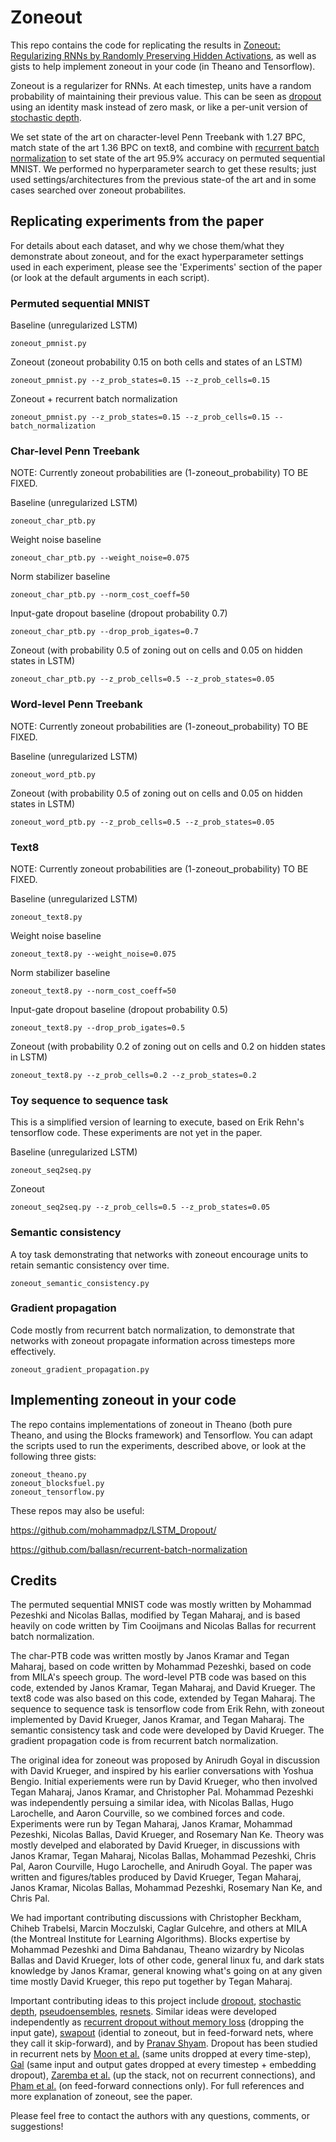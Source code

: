 # Zoneout

This repo contains the code for replicating the results in [Zoneout: Regularizing RNNs by Randomly Preserving Hidden Activations](http://arxiv.org/abs/1606.01305), as well as gists to help implement zoneout in your code (in Theano and Tensorflow).

Zoneout is a regularizer for RNNs. At each timestep, units have a random probability of maintaining their previous value. This can be seen as [dropout](https://www.cs.toronto.edu/~hinton/absps/JMLRdropout.pdf) using an identity mask instead of zero mask, or like a per-unit version of [stochastic depth](https://arxiv.org/pdf/1603.09382.pdf). 

We set state of the art on character-level Penn Treebank with 1.27 BPC, match state of the art 1.36 BPC on text8, and combine with [recurrent batch normalization](https://arxiv.org/abs/1603.09025) to set state of the art 95.9% accuracy on permuted sequential MNIST. We performed no hyperparameter search to get these results; just used settings/architectures from the previous state-of the art and in some cases searched over zoneout probabilites.

## Replicating experiments from the paper

For details about each dataset, and why we chose them/what they demonstrate about zoneout, and for the exact hyperparameter settings used in each experiment, please see the 'Experiments' section of the paper (or look at the default arguments in each script).

### Permuted sequential MNIST

Baseline (unregularized LSTM)
```
zoneout_pmnist.py
```
Zoneout (zoneout probability 0.15 on both cells and states of an LSTM)
```
zoneout_pmnist.py --z_prob_states=0.15 --z_prob_cells=0.15
```
Zoneout + recurrent batch normalization
```
zoneout_pmnist.py --z_prob_states=0.15 --z_prob_cells=0.15 --batch_normalization
```

### Char-level Penn Treebank

NOTE: Currently zoneout probabilities are (1-zoneout_probability) TO BE FIXED.

Baseline (unregularized LSTM)
```
zoneout_char_ptb.py
```
Weight noise baseline 
```
zoneout_char_ptb.py --weight_noise=0.075
```
Norm stabilizer baseline
```
zoneout_char_ptb.py --norm_cost_coeff=50
```
Input-gate dropout baseline (dropout probability 0.7)
```
zoneout_char_ptb.py --drop_prob_igates=0.7
```
Zoneout (with probability 0.5 of zoning out on cells and 0.05 on hidden states in LSTM)
```
zoneout_char_ptb.py --z_prob_cells=0.5 --z_prob_states=0.05
```

### Word-level Penn Treebank

NOTE: Currently zoneout probabilities are (1-zoneout_probability) TO BE FIXED.

Baseline (unregularized LSTM)
```
zoneout_word_ptb.py
```
Zoneout (with probability 0.5 of zoning out on cells and 0.05 on hidden states in LSTM)
```
zoneout_word_ptb.py --z_prob_cells=0.5 --z_prob_states=0.05
```

### Text8

NOTE: Currently zoneout probabilities are (1-zoneout_probability) TO BE FIXED.

Baseline (unregularized LSTM)
```
zoneout_text8.py
```
Weight noise baseline 
```
zoneout_text8.py --weight_noise=0.075
```
Norm stabilizer baseline
```
zoneout_text8.py --norm_cost_coeff=50
```
Input-gate dropout baseline (dropout probability 0.5)
```
zoneout_text8.py --drop_prob_igates=0.5
```
Zoneout (with probability 0.2 of zoning out on cells and 0.2 on hidden states in LSTM)
```
zoneout_text8.py --z_prob_cells=0.2 --z_prob_states=0.2
```

### Toy sequence to sequence task

This is a simplified version of learning to execute, based on Erik Rehn's tensorflow code. These experiments are not yet in the paper.

Baseline (unregularized LSTM)
```
zoneout_seq2seq.py
```
Zoneout 
```
zoneout_seq2seq.py --z_prob_cells=0.5 --z_prob_states=0.05
```

### Semantic consistency

A toy task demonstrating that networks with zoneout encourage units to retain semantic consistency over time.
```
zoneout_semantic_consistency.py
```

### Gradient propagation

Code mostly from recurrent batch normalization, to demonstrate that networks with zoneout propagate information across timesteps more effectively.
```
zoneout_gradient_propagation.py
```

## Implementing zoneout in your code

The repo contains implementations of zoneout in Theano (both pure Theano, and using the Blocks framework) and Tensorflow. You can adapt the scripts used to run the experiments, described above, or look at the following three gists:

```
zoneout_theano.py
zoneout_blocksfuel.py
zoneout_tensorflow.py
```
These repos may also be useful:

https://github.com/mohammadpz/LSTM_Dropout/

https://github.com/ballasn/recurrent-batch-normalization

## Credits

The permuted sequential MNIST code was mostly written by Mohammad Pezeshki and Nicolas Ballas, modified by Tegan Maharaj, and is based heavily on code written by Tim Cooijmans and Nicolas Ballas for recurrent batch normalization.

The char-PTB code was written mostly by Janos Kramar and Tegan Maharaj, based on code written by Mohammad Pezeshki, based on code from MILA's speech group.
The word-level PTB code was based on this code, extended by Janos Kramar, Tegan Maharaj, and David Krueger. The text8 code was also based on this code, extended by Tegan Maharaj. The sequence to sequence task is tensorflow code from Erik Rehn, with zoneout implemented by David Krueger, Janos Kramar, and Tegan Maharaj. The semantic consistency task and code were developed by David Krueger. The gradient propagation code is from recurrent batch normalization. 

The original idea for zoneout was proposed by Anirudh Goyal in discussion with David Krueger, and inspired by his earlier conversations with Yoshua Bengio. Initial experiements were run by David Krueger, who then involved Tegan Maharaj, Janos Kramar, and Christopher Pal. Mohammad Pezeshki was independently persuing a similar idea, with Nicolas Ballas, Hugo Larochelle, and Aaron Courville, so we combined forces and code. Experiments were run by Tegan Maharaj, Janos Kramar, Mohammad Pezeshki, Nicolas Ballas, David Krueger, and Rosemary Nan Ke. Theory was mostly develped and elaborated by David Krueger, in discussions with Janos Kramar, Tegan Maharaj, Nicolas Ballas, Mohammad Pezeshki, Chris Pal, Aaron Courville, Hugo Larochelle, and Anirudh Goyal. The paper was written and figures/tables produced by David Krueger, Tegan Maharaj, Janos Kramar, Nicolas Ballas,  Mohammad Pezeshki, Rosemary Nan Ke, and Chris Pal. 

We had important contributing discussions with Christopher Beckham, Chiheb Trabelsi, Marcin Moczulski, Caglar Gulcehre, and others at MILA (the Montreal Institute for Learning Algorithms). Blocks expertise by Mohammad Pezeshki and Dima Bahdanau, Theano wizardry by Nicolas Ballas and David Krueger, lots of other code, general linux fu, and dark stats knowledge by Janos Kramar, general knowing what's going on at any given time mostly David Krueger, this repo put together by Tegan Maharaj.

Important contributing ideas to this project include [dropout](https://www.cs.toronto.edu/~hinton/absps/JMLRdropout.pdf), [stochastic depth](https://arxiv.org/pdf/1603.09382.pdf), [pseudoensembles](https://arxiv.org/abs/1412.4864), [resnets](https://arxiv.org/abs/1512.03385). Similar ideas were developed independently as [recurrent dropout without memory loss](http://arxiv.org/abs/1603.05118) (dropping the input gate), [swapout](https://arxiv.org/pdf/1605.06465.pdf) (idential to zoneout, but in feed-forward nets, where they call it skip-forward), and by [Pranav Shyam](https://github.com/pranv/lrh/blob/master/about.md). Dropout has been studied in recurrent nets by [Moon et al.](http://www.stat.berkeley.edu/~tsmoon/files/Conference/asru2015.pdf) (same units dropped at every time-step), [Gal](http://arxiv.org/abs/1512.05287) (same input and output gates dropped at every timestep + embedding dropout), [Zaremba et al.](http://arxiv.org/abs/1512.05287) (up the stack, not on recurrent connections), and [Pham et al.](https://arxiv.org/pdf/1312.4569.pdf) (on feed-forward connections only). For full references and more explanation of zoneout, see the paper.

Please feel free to contact the authors with any questions, comments, or suggestions!
